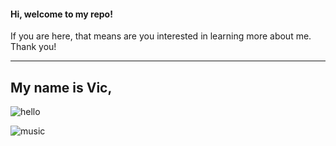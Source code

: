 #### Hi, welcome to my repo! 
If you are here, that means are you interested in learning more about me. 
Thank you! 

---------

## My name is Vic, 
![hello](https://github.com/vic-voskovsky/Portfolio/blob/master/images/hello_vic.jpg)




![music](https://github.com/vic-voskovsky/Portfolio/blob/master/images/music.jpg)
